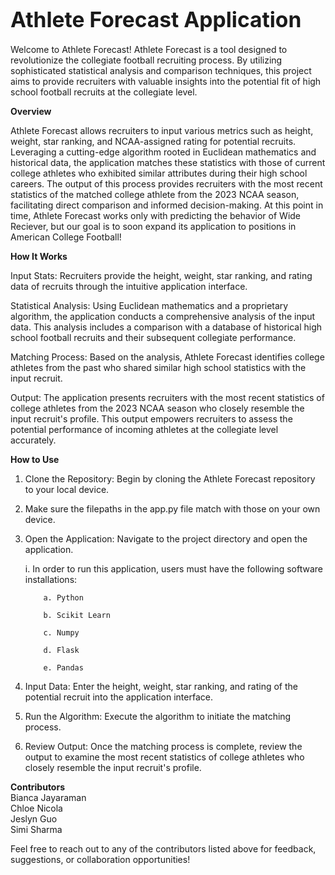 
# <span style="font-size:larger;">Athlete Forecast Application</span>

Welcome to Athlete Forecast!
Athlete Forecast is a tool designed to revolutionize the collegiate football recruiting process. By utilizing sophisticated statistical analysis and comparison techniques, this project aims to provide recruiters with valuable insights into the potential fit of high school football recruits at the collegiate level.  

**Overview**  

Athlete Forecast allows recruiters to input various metrics such as height, weight, star ranking, and NCAA-assigned rating for potential recruits. Leveraging a cutting-edge algorithm rooted in Euclidean mathematics and historical data, the application matches these statistics with those of current college athletes who exhibited similar attributes during their high school careers. The output of this process provides recruiters with the most recent statistics of the matched college athlete from the 2023 NCAA season, facilitating direct comparison and informed decision-making. At this point in time, Athlete Forecast works only with predicting the behavior of Wide Reciever, but our goal is to soon expand its application to positions in American College Football!  

**How It Works**  

Input Stats: Recruiters provide the height, weight, star ranking, and rating data of recruits through the intuitive application interface.

Statistical Analysis: Using Euclidean mathematics and a proprietary algorithm, the application conducts a comprehensive analysis of the input data. This analysis includes a comparison with a database of historical high school football recruits and their subsequent collegiate performance.

Matching Process: Based on the analysis, Athlete Forecast identifies college athletes from the past who shared similar high school statistics with the input recruit.

Output: The application presents recruiters with the most recent statistics of college athletes from the 2023 NCAA season who closely resemble the input recruit's profile. This output empowers recruiters to assess the potential performance of incoming athletes at the collegiate level accurately.


**How to Use**  

1. Clone the Repository: Begin by cloning the Athlete Forecast repository to your local device.

2. Make sure the filepaths in the app.py file match with those on your own device.

3. Open the Application: Navigate to the project directory and open the application.
   
     i. In order to run this application, users must have the following software installations:
   
           a. Python
   
           b. Scikit Learn
   
           c. Numpy
   
           d. Flask
   
           e. Pandas
   

5. Input Data: Enter the height, weight, star ranking, and rating of the potential recruit into the application interface.  

6. Run the Algorithm: Execute the algorithm to initiate the matching process.  

7. Review Output: Once the matching process is complete, review the output to examine the most recent statistics of college athletes who closely resemble the input recruit's profile.  


**Contributors**  
Bianca Jayaraman  
Chloe Nicola  
Jeslyn Guo  
Simi Sharma   

Feel free to reach out to any of the contributors listed above for feedback, suggestions, or collaboration opportunities!





